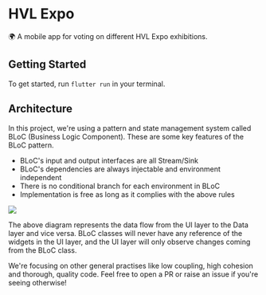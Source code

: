 # HVL Expo

🌍 A mobile app for voting on different HVL Expo exhibitions.

## Getting Started

To get started, run ```flutter run``` in your terminal.

## Architecture
In this project, we're using a pattern and state management system called BLoC (Business Logic Component).
These are some key features of the BLoC pattern.

* BLoC's input and output interfaces are all Stream/Sink
* BLoC's dependencies are always injectable and environment independent
* There is no conditional branch for each environment in BLoC
* Implementation is free as long as it complies with the above rules

<img src="https://cdn-images-1.medium.com/max/1200/1*MqYPYKdNBiID0mZ-zyE-mA.png">

The above diagram represents the data flow from the UI layer to the Data layer and vice versa. BLoC classes will never have any reference of the widgets in the UI layer, and the UI layer will only observe changes coming from the BLoC class.

We're focusing on other general practises like low coupling, high cohesion and thorough, quality code. Feel free to open a PR or raise an issue if you're seeing otherwise!
